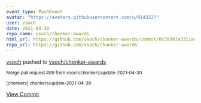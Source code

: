 ```yaml
---
event_type: PushEvent
avatar: "https://avatars.githubusercontent.com/u/814322?"
user: vsoch
date: 2021-04-30
repo_name: vsoch/chonker-awards
html_url: https://github.com/vsoch/chonker-awards/commit/0c39301a3311aec20c26e30536608a23dac448a3
repo_url: https://github.com/vsoch/chonker-awards
---
```


<a href='https://github.com/vsoch' target='_blank'>vsoch</a> pushed to <a href='https://github.com/vsoch/chonker-awards' target='_blank'>vsoch/chonker-awards</a>

<small>Merge pull request #89 from vsoch/chonkers/update-2021-04-30

[chonkers] chonkers/update-2021-04-30</small>

<a href='https://github.com/vsoch/chonker-awards/commit/0c39301a3311aec20c26e30536608a23dac448a3' target='_blank'>View Commit</a>